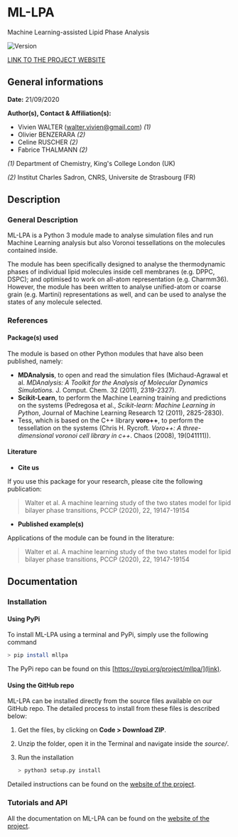 # ML-LPA

Machine Learning-assisted Lipid Phase Analysis

![Version](https://img.shields.io/badge/version-1.0-f39f37)

[LINK TO THE PROJECT WEBSITE](https://vivien-walter.github.io/mllpa/)

## General informations

**Date:** 21/09/2020

**Author(s), Contact & Affiliation(s):**
- Vivien WALTER (<walter.vivien@gmail.com>) *(1)*
- Olivier BENZERARA *(2)*
- Celine RUSCHER *(2)*
- Fabrice THALMANN *(2)*

*(1)* Department of Chemistry, King's College London (UK)

*(2)* Institut Charles Sadron, CNRS, Universite de Strasbourg (FR)

## Description

### General Description

ML-LPA is a Python 3 module made to analyse simulation files and run Machine Learning analysis but also Voronoi tessellations on the molecules contained inside.

The module has been specifically designed to analyse the thermodynamic phases of individual lipid molecules inside cell membranes (e.g. DPPC, DSPC);
and optimised to work on all-atom representation (e.g. Charmm36). However, the module has been written to analyse unified-atom or coarse grain
(e.g. Martini) representations as well, and can be used to analyse the states of any molecule selected.

### References

#### Package(s) used

The module is based on other Python modules that have also been published, namely:

- **MDAnalysis**, to open and read the simulation files (Michaud-Agrawal et al. *MDAnalysis: A Toolkit for the Analysis of Molecular Dynamics Simulations.* J. Comput. Chem. 32 (2011), 2319-2327).
- **Scikit-Learn**, to perform the Machine Learning training and predictions on the systems (Pedregosa et al., *Scikit-learn: Machine Learning in Python*, Journal of Machine Learning Research 12 (2011), 2825-2830).
- Tess, which is based on the C++ library **voro++**, to perform the tessellation on the systems (Chris H. Rycroft. *Voro++: A three-dimensional voronoi cell library in c++*. Chaos (2008), 19(041111)).

#### Literature

* **Cite us**

If you use this package for your research, please cite the following publication:

> Walter et al. A machine learning study of the two states model for lipid bilayer phase transitions, PCCP (2020), 22, 19147-19154

* **Published example(s)**

Applications of the module can be found in the literature:

> Walter et al. A machine learning study of the two states model for lipid bilayer phase transitions, PCCP (2020), 22, 19147-19154

## Documentation

### Installation

#### **Using PyPi**

To install ML-LPA using a terminal and PyPi, simply use the following command

```sh
> pip install mllpa
```

The PyPi repo can be found on this [https://pypi.org/project/mllpa/](link).

#### **Using the GitHub repo**

ML-LPA can be installed directly from the source files available on our GitHub repo. The detailed process to install from these files is described below:

1. Get the files, by clicking on **Code > Download ZIP**.

2. Unzip the folder, open it in the Terminal and navigate inside the *source/*.

3. Run the installation

    ```sh
    > python3 setup.py install
    ```

Detailed instructions can be found on the [website of the project](https://vivien-walter.github.io/mllpa/).

### Tutorials and API

All the documentation on ML-LPA can be found on the [website of the project](https://vivien-walter.github.io/mllpa/).
